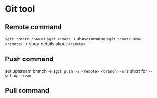 # Git tool
## Remote command
`$git remote show` or `$git remote` -> show remotes
`$git remote show <remote>` -> show details about `<remote>`

## Push command
set upstream branch -> `$git push -u <remote> <branch>`
	`-u` is short for `--set-upstream`

## Pull command
